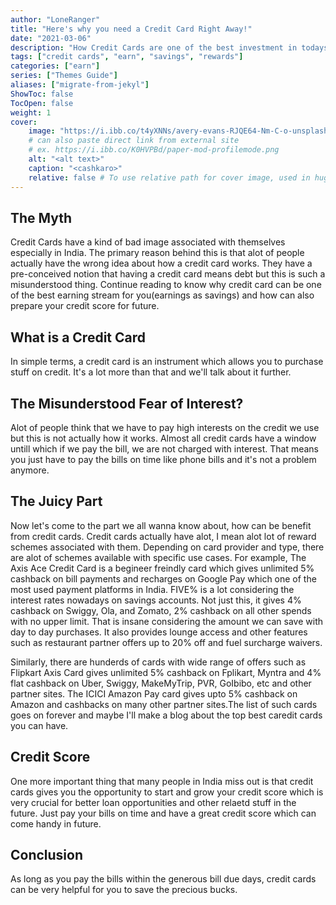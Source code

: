```yaml
---
author: "LoneRanger"
title: "Here's why you need a Credit Card Right Away!"
date: "2021-03-06"
description: "How Credit Cards are one of the best investment in todays world!"
tags: ["credit cards", "earn", "savings", "rewards"]
categories: ["earn"]
series: ["Themes Guide"]
aliases: ["migrate-from-jekyl"]
ShowToc: false
TocOpen: false
weight: 1
cover:
    image: "https://i.ibb.co/t4yXNNs/avery-evans-RJQE64-Nm-C-o-unsplash.jpg"
    # can also paste direct link from external site
    # ex. https://i.ibb.co/K0HVPBd/paper-mod-profilemode.png
    alt: "<alt text>"
    caption: "<cashkaro>"
    relative: false # To use relative path for cover image, used in hugo Page-bundles
---
```

## The Myth
Credit Cards have a kind of bad image associated with themselves especially in India. The primary reason behind this is that alot of people actually have the wrong idea about how a credit card works. They have a pre-conceived notion that having a credit card means debt but this is such a misunderstood thing. Continue reading to know why credit card can be one of the best earning stream for you(earnings as savings) and how can also prepare your credit score for future.

## What is a Credit Card
In simple terms, a credit card is an instrument which allows you to purchase stuff on credit. It's a lot more than that and we'll talk about it further. 

## The Misunderstood Fear of Interest?
Alot of people think that we have to pay high interests on the credit we use but this is not actually how it works. Almost all credit cards have a window untill which if we pay the bill, we are not charged with interest. That means you just have to pay the bills on time like phone bills and it's not a problem anymore.

## The Juicy Part
Now let's come to the part we all wanna know about, how can be benefit from credit cards. 
Credit cards actually have alot, I mean alot lot of reward schemes associated with them. Depending on card provider and type, there are alot of schemes available with specific use cases. For example, The Axis Ace Credit Card is a begineer freindly card which gives unlimited 5% cashback on bill payments and recharges on Google Pay which one of the most used payment platforms in India. FIVE% is a lot considering the interest rates nowadays on savings accounts. Not just this, it gives 4% cashback on Swiggy, Ola, and Zomato, 2% cashback on all other spends with no upper limit. That is insane considering the amount we can save with day to day purchases. It also provides lounge access and other features such as restaurant partner offers up to 20% off and fuel surcharge waivers.

Similarly, there are hunderds of cards with wide range of offers such as Flipkart Axis Card gives unlimited 5% cashback on Fplikart, Myntra and 4% flat cashback on Uber, Swiggy, MakeMyTrip, PVR, GoIbibo, etc and other partner sites. The ICICI Amazon Pay card gives upto 5% cashback on Amazon and cashbacks on many other partner sites.The list of such cards goes on forever and maybe I'll make a blog about the top best caredit cards you can have.
<script src="//z-na.amazon-adsystem.com/widgets/onejs?MarketPlace=US&adInstanceId=8ba2d70f-e1d0-4913-b411-9ad02b54e3b2"></script>


## Credit Score
One more important thing that many people in India miss out is that credit cards gives you the opportunity to start and grow your credit score which is very crucial for better loan opportunities and other relaetd stuff in the future. Just pay your bills on time and have a great credit score which can come handy in future.

## Conclusion
As long as you pay the bills within the generous bill due days, credit cards can be very helpful for you to save the precious bucks. 